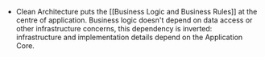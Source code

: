 - Clean Architecture puts the [[Business Logic and Business Rules]] at the centre of application. Business logic doesn't depend on data access or other infrastructure concerns, this dependency is inverted: infrastructure and implementation details depend on the Application Core.